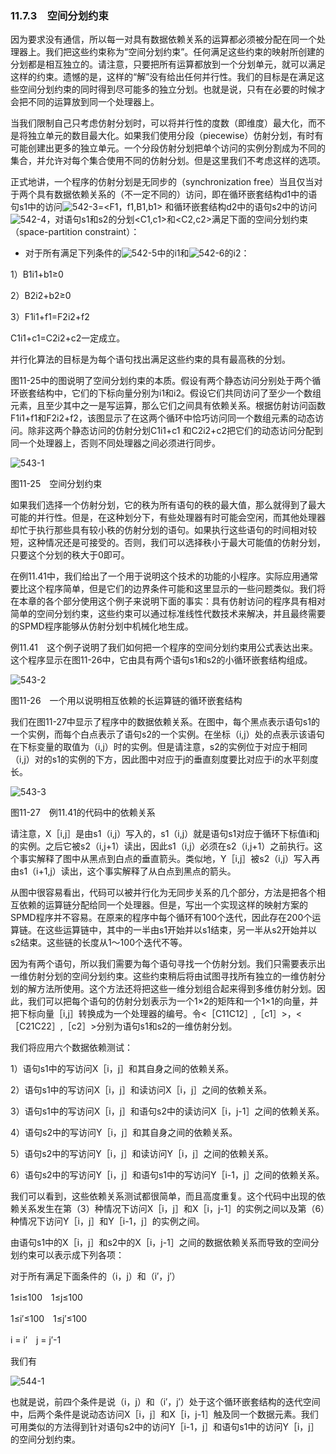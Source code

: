 ### 11.7.3　空间分划约束

因为要求没有通信，所以每一对具有数据依赖关系的运算都必须被分配在同一个处理器上。我们把这些约束称为“空间分划约束”。任何满足这些约束的映射所创建的分划都是相互独立的。请注意，只要把所有运算都放到一个分划单元，就可以满足这样的约束。遗憾的是，这样的“解”没有给出任何并行性。我们的目标是在满足这些空间分划约束的同时得到尽可能多的独立分划。也就是说，只有在必要的时候才会把不同的运算放到同一个处理器上。

当我们限制自己只考虑仿射分划时，可以将并行性的度数（即维度）最大化，而不是将独立单元的数目最大化。如果我们使用分段（piecewise）仿射分划，有时有可能创建出更多的独立单元。一个分段仿射分划把单个访问的实例分割成为不同的集合，并允许对每个集合使用不同的仿射分划。但是这里我们不考虑这样的选项。

正式地讲，一个程序的仿射分划是无同步的（synchronization free）当且仅当对于两个具有数据依赖关系的（不一定不同的）访问，即在循环嵌套结构d1中的语句s1中的访问![542-3](../Images/image04941.jpeg)=<F1，f1,B1,b1> 和循环嵌套结构d2中的语句s2中的访问![542-4](../Images/image04942.jpeg)，对语句s1和s2的分划<C1,c1>和<C2,c2>满足下面的空间分划约束（space-partition constraint）：

- 对于所有满足下列条件的![542-5](../Images/image04943.jpeg)中的i1和![542-6](../Images/image04944.jpeg)的i2：

1）B1i1+b1≥0

2）B2i2+b2≥0

3）F1i1+f1=F2i2+f2

C1i1+c1=C2i2+c2一定成立。

并行化算法的目标是为每个语句找出满足这些约束的具有最高秩的分划。

图11-25中的图说明了空间分划约束的本质。假设有两个静态访问分别处于两个循环嵌套结构中，它们的下标向量分别为i1和i2。假设它们共同访问了至少一个数组元素，且至少其中之一是写运算，那么它们之间具有依赖关系。根据仿射访问函数F1i1+f1和F2i2+f2，该图显示了在这两个循环中恰巧访问同一个数组元素的动态访问。除非这两个静态访问的仿射分划C1i1+c1 和C2i2+c2把它们的动态访问分配到同一个处理器上，否则不同处理器之间必须进行同步。

![543-1](../Images/image04945.jpeg)

图11-25　空间分划约束

如果我们选择一个仿射分划，它的秩为所有语句的秩的最大值，那么就得到了最大可能的并行性。但是，在这种划分下，有些处理器有时可能会空闲，而其他处理器却忙于执行那些具有较小秩的仿射分划的语句。如果执行这些语句的时间相对较短，这种情况还是可接受的。否则，我们可以选择秩小于最大可能值的仿射分划，只要这个分划的秩大于0即可。

在例11.41中，我们给出了一个用于说明这个技术的功能的小程序。实际应用通常要比这个程序简单，但是它们的边界条件可能和这里显示的一些问题类似。我们将在本章的各个部分使用这个例子来说明下面的事实：具有仿射访问的程序具有相对简单的空间分划约束，这些约束可以通过标准线性代数技术来解决，并且最终需要的SPMD程序能够从仿射分划中机械化地生成。

例11.41　这个例子说明了我们如何把一个程序的空间分划约束用公式表达出来。这个程序显示在图11-26中，它由具有两个语句s1和s2的小循环嵌套结构组成。

![543-2](../Images/image04946.jpeg)

图11-26　一个用以说明相互依赖的长运算链的循环嵌套结构

我们在图11-27中显示了程序中的数据依赖关系。在图中，每个黑点表示语句s1的一个实例，而每个白点表示了语句s2的一个实例。在坐标（i,j）处的点表示该语句在下标变量的取值为（i,j）时的实例。但是请注意，s2的实例位于对应于相同（i,j）对的s1的实例的下方，因此图中对应于j的垂直刻度要比对应于i的水平刻度长。

![543-3](../Images/image04947.jpeg)

图11-27　例11.41的代码中的依赖关系

请注意，X［i,j］是由s1（i,j）写入的，s1（i,j）就是语句s1对应于循环下标值i和j的实例。之后它被s2（i,j+1）读出，因此s1（i,j）必须在s2（i,j+1）之前执行。这个事实解释了图中从黑点到白点的垂直箭头。类似地，Y［i,j］被s2（i,j）写入再由s1（i+1,j）读出，这个事实解释了从白点到黑点的箭头。

从图中很容易看出，代码可以被并行化为无同步关系的几个部分，方法是把各个相互依赖的运算链分配给同一个处理器。但是，写出一个实现这样的映射方案的SPMD程序并不容易。在原来的程序中每个循环有100个迭代，因此存在200个运算链。在这些运算链中，其中的一半由s1开始并以s1结束，另一半从s2开始并以s2结束。这些链的长度从1～100个迭代不等。

因为有两个语句，所以我们需要为每个语句寻找一个仿射分划。我们只需要表示出一维仿射分划的空间分划约束。这些约束稍后将由试图寻找所有独立的一维仿射分划的解方法所使用。这个方法还将把这些一维分划组合起来得到多维仿射分划。因此，我们可以把每个语句的仿射分划表示为一个1×2的矩阵和一个1×1的向量，并把下标向量［i,j］转换成为一个处理器的编号。令<［C11C12］,［c1］>，<［C21C22］,［c2］>分别为语句s1和s2的一维仿射分划。

我们将应用六个数据依赖测试：

1）语句s1中的写访问X［i，j］和其自身之间的依赖关系。

2）语句s1中的写访问X［i，j］和读访问X［i，j］之间的依赖关系。

3）语句s1中的写访问X［i，j］和语句s2中的读访问X［i，j-1］之间的依赖关系。

4）语句s2中的写访问Y［i，j］和其自身之间的依赖关系。

5）语句s2中的写访问Y［i，j］和读访问Y［i，j］之间的依赖关系。

6）语句s2中的写访问Y［i，j］和语句s1中的写访问Y［i-1，j］之间的依赖关系。

我们可以看到，这些依赖关系测试都很简单，而且高度重复。这个代码中出现的依赖关系发生在第（3）种情况下访问X［i，j］和X［i，j-1］的实例之间以及第（6）种情况下访问Y［i，j］和Y［i-1，j］的实例之间。

由语句s1中的X［i，j］和s2中的X［i，j-1］之间的数据依赖关系而导致的空间分划约束可以表示成下列各项：

对于所有满足下面条件的（i，j）和（i′，j′）

1≤i≤100　1≤j≤100

1≤i′≤100　1≤j′≤100

i = i′　j = j′-1

我们有

![544-1](../Images/image04948.jpeg)

也就是说，前四个条件是说（i，j）和（i′，j′）处于这个循环嵌套结构的迭代空间中，后两个条件是说动态访问X［i，j］和X［i，j-1］触及同一个数据元素。我们可用类似的方法得到针对语句s2中的访问Y［i-1，j］和语句s1中的访问Y［i，j］的空间分划约束。